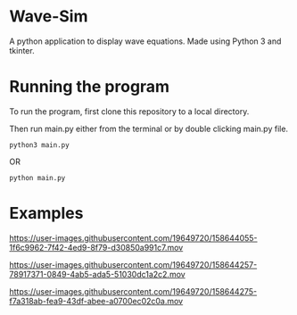 # Wave-Sim
A python application to display wave equations. Made using Python 3 and tkinter.


# Running the program

To run the program, first clone this repository to a local directory.

Then run main.py either from the terminal or by double clicking main.py file.

```
python3 main.py
```

OR
```
python main.py
```


# Examples

https://user-images.githubusercontent.com/19649720/158644055-1f6c9962-7f42-4ed9-8f79-d30850a991c7.mov



https://user-images.githubusercontent.com/19649720/158644257-78917371-0849-4ab5-ada5-51030dc1a2c2.mov



https://user-images.githubusercontent.com/19649720/158644275-f7a318ab-fea9-43df-abee-a0700ec02c0a.mov

